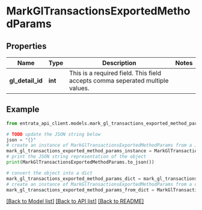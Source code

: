 # MarkGlTransactionsExportedMethodParams


## Properties

Name | Type | Description | Notes
------------ | ------------- | ------------- | -------------
**gl_detail_id** | **int** | This is a required field. This field accepts comma seperated multiple values. | 

## Example

```python
from entrata_api_client.models.mark_gl_transactions_exported_method_params import MarkGlTransactionsExportedMethodParams

# TODO update the JSON string below
json = "{}"
# create an instance of MarkGlTransactionsExportedMethodParams from a JSON string
mark_gl_transactions_exported_method_params_instance = MarkGlTransactionsExportedMethodParams.from_json(json)
# print the JSON string representation of the object
print(MarkGlTransactionsExportedMethodParams.to_json())

# convert the object into a dict
mark_gl_transactions_exported_method_params_dict = mark_gl_transactions_exported_method_params_instance.to_dict()
# create an instance of MarkGlTransactionsExportedMethodParams from a dict
mark_gl_transactions_exported_method_params_from_dict = MarkGlTransactionsExportedMethodParams.from_dict(mark_gl_transactions_exported_method_params_dict)
```
[[Back to Model list]](../README.md#documentation-for-models) [[Back to API list]](../README.md#documentation-for-api-endpoints) [[Back to README]](../README.md)



